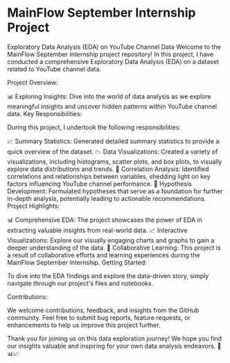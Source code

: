 # MainFlow September Internship Project
Exploratory Data Analysis (EDA) on YouTube Channel Data
Welcome to the MainFlow September Internship project repository! In this project, I have conducted a comprehensive Exploratory Data Analysis (EDA) on a dataset related to YouTube channel data.

Project Overview:

📊 Exploring Insights: Dive into the world of data analysis as we explore meaningful insights and uncover hidden patterns within YouTube channel data.
Key Responsibilities:

During this project, I undertook the following responsibilities:

📈 Summary Statistics: Generated detailed summary statistics to provide a quick overview of the dataset.
📉 Data Visualizations: Created a variety of visualizations, including histograms, scatter plots, and box plots, to visually explore data distributions and trends.
🧐 Correlation Analysis: Identified correlations and relationships between variables, shedding light on key factors influencing YouTube channel performance.
🤔 Hypothesis Development: Formulated hypotheses that serve as a foundation for further in-depth analysis, potentially leading to actionable recommendations.
Project Highlights:

📊 Comprehensive EDA: The project showcases the power of EDA in extracting valuable insights from real-world data.
📈 Interactive Visualizations: Explore our visually engaging charts and graphs to gain a deeper understanding of the data.
🤝 Collaborative Learning: This project is a result of collaborative efforts and learning experiences during the MainFlow September Internship.
Getting Started:

To dive into the EDA findings and explore the data-driven story, simply navigate through our project's files and notebooks.

Contributions:

We welcome contributions, feedback, and insights from the GitHub community. Feel free to submit bug reports, feature requests, or enhancements to help us improve this project further.


Thank you for joining us on this data exploration journey! We hope you find our insights valuable and inspiring for your own data analysis endeavors. 🚀📊📈

